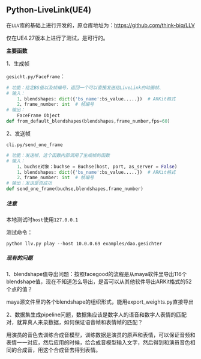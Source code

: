 ## Python-LiveLink(UE4)

在`LLV`库的基础上进行开发的，原仓库地址为：https://github.com/think-biq/LLV

仅在UE4.27版本上进行了测试，是可行的。

**主要函数**

1、生成帧

`gesicht.py/FaceFrame`：

```python
# 功能：给定BS值以及帧编号，返回一个可以直接发送给LiveLink的动画帧、
# 输入：
	1、blendshapes: dict({'bs_name':bs_value.....})  # ARKit格式
	2、frame_number: int  # 帧编号
# 输出：
	FaceFrame Object
def from_default_blendshapes(blendshapes,frame_number,fps=60)

```

2、发送帧

`cli.py/send_one_frame`

```python
# 功能：发送帧，这个函数内部调用了生成帧的函数
# 输入：
	1、buchse对象：buchse = Buchse(host, port, as_server = False)
	1、blendshapes: dict({'bs_name':bs_value.....})  # ARKit格式
	2、frame_number: int  # 帧编号
# 输出：发送是否成功
def send_one_frame(buchse,blendshapes,frame_number)
```



##### 注意

本地测试时`host`使用`127.0.0.1`

测试命令：

```
python llv.py play --host 10.0.0.69 examples/dao.gesichter
```









##### 现有的问题

1、blendshape值导出问题：按照facegood的流程是从maya软件里导出116个blendshape值，现在不知道怎么导出，是否可以从其他软件导出ARKit格式的52个点的值？

maya源文件里的各个blendshape的组织形式，能用export_weights.py直接导出

2、数据集生成pipeline问题，数据集应该是数字人的语音和数字人表情的匹配对，就算真人来录数据，如何保证语音帧和表情帧的匹配？

用演员的音色去训练合成音模型，训练数据是演员的原声和表情，可以保证音频和表情一一对应，然后应用的时候，给合成音模型输入文字，然后得到和演员音色相同的合成音，用这个合成音去得到表情。





